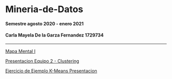 # Mineria-de-Datos
#### Semestre agosto 2020 - enero 2021
#### Carla Mayela De la Garza Fernandez 1729734

------------------------

[Mapa Mental I](https://github.com/carladelagarzaf/Mineria-de-Datos/blob/master/MapaMental_1_1729734.pdf)

[Presentacion Equipo 2 - Clustering](https://github.com/carladelagarzaf/Mineria-de-Datos/blob/master/Presentacion_Clustering_Equipo2.pdf)

[Ejercicio de Ejemplo K-Means Presentacion](https://github.com/carladelagarzaf/Mineria-de-Datos/blob/master/ejemplo_kmeans_equipo2.ipynb)
